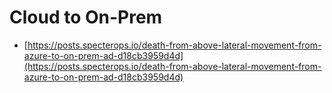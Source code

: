 # Cloud to On-Prem

- [https://posts.specterops.io/death-from-above-lateral-movement-from-azure-to-on-prem-ad-d18cb3959d4d](https://posts.specterops.io/death-from-above-lateral-movement-from-azure-to-on-prem-ad-d18cb3959d4d)
